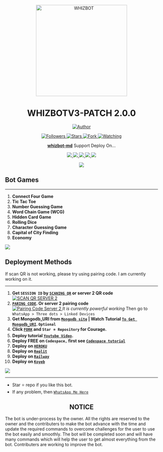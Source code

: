 <p align="center">
  <a href="https://youtu.be/-rvKNgGwNaA?si=KuLRTF1IsiiSPsGZ">
    <img alt="WHIZBOT" height="300" src="https://telegra.ph/file/ca48f754c88ec141d4d42.jpg">
  </a>
  <h1 align="center">WHIZBOTV3-PATCH 2.0.0</h1>
</p>

<p align="center">
  <a href="https://github.com/WHIZBOT1">
    <img title="Author" src="https://img.shields.io/badge/WHIZ-BOT-black?style=for-the-badge&logo=telegram">
  </a>
</p>

<p align="center">
  <a href="https://github.com/WHIZBOT1?tab=followers">
    <img title="Followers" src="https://img.shields.io/github/followers/WHIZBOT1?label=Followers&style=social">
  </a>
  <a href="https://github.com/WHIZBOT/WHIZBOTMD/stargazers/">
    <img title="Stars" src="https://img.shields.io/github/stars/WHIZBOT1/WHIZBOTMD?&style=social">
  </a>
  <a href="https://github.com/WHIZBOT1/WHIZBOTMD/network/members">
    <img title="Fork" src="https://img.shields.io/github/forks/WHIZBOT1/WHIZBOTMD?style=social">
  </a>
  <a href="https://github.com/WHIZBOT1/WHIZBOTMD/watchers">
    <img title="Watching" src="https://img.shields.io/github/watchers/WHIZBOT1/WHIZBOTMD?label=Watching&style=social">
  </a>
</p>

<p align="center">
  <a href="https://github.com/Kingjux/Venocyber-md"><b>whizbot-md</b></a> Support Deploy On...
</p>

<p align="center">
  <a href="https://github.com/kingjux/venocyber-Md/blob/main/temp/deploy-on-vps.md">
    <img src="https://img.shields.io/badge/self hosting-3d1513?style=for-the-badge&logo=serverless&logoColor=FD5750">
  </a>
  <a href="https://railway.app/template/GZOvIe?referralCode=wVDLrh">
    <img src="https://img.shields.io/badge/railway-3e164f?style=for-the-badge&logo=railway&logoColor=0B0D0E">
  </a>
  <a href=" https://heroku.com/deploy?template=https://github.com/WHIZBOT1/WHIZBOTMD">
    <img src="https://img.shields.io/badge/heroku-9d7acc?style=for-the-badge&logo=heroku&logoColor=430098">
  </a>
  <a href="https://venocyber-web01.vercel.app/replit.html">
    <img src="https://img.shields.io/badge/replit-253c99?style=for-the-badge&logo=replit&logoColor=F26207">
  </a>
  <a href="https://app.koyeb.com/apps/deploy?type=git&repository=github.com/Kingjux/Venocyber-md-md&branch=main&env[SESSION_ID]&env[OWNER_NUMBER]=255698101622&env[MONGODB_URI]&&env[OWNER_NAME]=venocyber ᴛᴇᴄʜ&env[KOYEB_API]&env[PREFIX]=.&env[WAPRESENCE]&env[AUTO_READ_STATUS]=true&env[DISABLE_PM]=false&env[PACK_AUTHER]=whatsapp+bot&env[PACK_NAME]=Venocyber ᴛᴇᴄʜ&env[STYLE]=0&env[MODE]=private&env[READ_MESSAGE]=false&env[THEME]=VENOCYBER&env[WARN_COUNT]=3&env[BLOCK_JID]=null&env[TIME_ZONE]=Africa/Dodoma&name=Venocyber-tech&env[KOYEB_NAME]=Venocyber-md&env[SUDO]=null&env[THUMB_IMAGE]=https://telegra.ph/file/ecb1a11c450276bf7d396.jpg">
    <img src="https://img.shields.io/badge/koyeb-033604?style=for-the-badge&logo=koyeb&logoColor=white">
  </a>
</p>

<p align="center">
  <a href="https://youtu.be/3NdJb6_1cJM">
    <img src="https://img.shields.io/badge/CodeSpace-green?colorA=%23ff000&colorB=%23017e40&style=for-the-badge&logo=git&logoColor=white">
  </a>
</p>

## Bot Games

---
1. **Connect Four Game**
2. **Tic Tac Toe**
3. **Number Guessing Game**
4. **Word Chain Game (WCG)**
5. **Hidden Card Game**
6. **Rolling Dice**
7. **Character Guessing Game**
8. **Capital of City Finding**
9. **Economy**

<a><img src='https://i.imgur.com/LyHic3i.gif'/></a>

## Deployment Methods
If scan QR is not working, please try using pairing code. I am currently working on it.

---
1. **Get `SESSION ID` by [`SCANING QR`](https://venocyber-qr-ce49794175c5.herokuapp.com/) or server 2 QR code**
    <br>
    <a href="https://venocyber-md-qr.onrender.com">
      <img title="SCAN QR SERVER 2" src="https://img.shields.io/badge/GET SESSION-h?color=darkblue&style=for-the-badge&logo=msi">
    </a>
2. **[`PARING CODE`](https://venocybersessiong-1431c6f72219.herokuapp.com/pair). Or server 2 pairing code**
    <br>
    <a href="https://venocyber-md-session-oz6r.onrender.com/pair">
      <img title="Pairing Code Server 2" src="https://img.shields.io/badge/Pairing Code Server 2-h?color=green&style=for-the-badge&logo=msi">
    </a>
    *It is currently powerful working*
    Then go to `WhatsApp > Three dots > Linked Devices`
3. **Get Mongodb_URI from [`Mongodb site`](https://www.mongodb.com/) | Watch Tutorial [`To Get Mongodb_URI`](https://youtu.be/6rnftFl0fAI). `Optional`**
4. **Click [`FORK`](https://github.com/WHIZBOT1/WHIZBOTV3/fork) and `Star ⭐ Repository` for Courage.**
5. **Deploy tutorial [`Youtube Video`](https://youtu.be/6rnftFl0fAI).**
6. **Deploy FREE on `Codespace,` first see [`Codespace tutorial`](https://youtu.be/3NdJb6_1cJM)**
7. **Deploy on [`HEROKU`](https://dashboard.heroku.com/new?template=https%3A%2F%2Fgithub.com%2FWHIZBOT1%2FWHIZBOTMD)**
8. **Deploy on [`Replit`](https://replit.com/github/WHIZBOT1/WHIZBOTMD)**
9. **Deploy on [`Railway`](https://railway.app/template/GZOvIe?referralCode=wVDLrh)**
10. **Deploy on [`Koyeb`](https://app.koyeb.com/apps/deploy?type=git&repository=github.com/Kingjux/Venocyber-md-Md&branch=main&env[SESSION_ID]&env[OWNER_NUMBER]=255698101622env[MONGODB_URI]&&env[OWNER_NAME]=Venocyber&env[KOYEB_API]&env[PREFIX]=.&env[WAPRESENCE]&env[AUTO_READ_STATUS]=false&env[DISABLE_PM]=false&env[PACK_AUTHER]=whatsapp+bot&env[PACK_NAME]=Venocyber+MD&env[STYLE]=0&env[MODE]=private&env[READ_MESSAGE]=false&env[THEME]=VENOCYBER&env[WARN_COUNT]=3&env[BLOCK_JID]=null&env[TIME_ZONE]=Africa/Dodoma&name=Venocyber-md&env[KOYEB_NAME]=suhail-md&env[SUDO]=null&env[THUMB_IMAGE]=https://telegra.ph/file/ecb1a11c450276bf7d396.jpg)**

<a><img src='https://i.imgur.com/LyHic3i.gif'/></a>

---

- Star ⭐ repo if you like this bot.
- If any problem, then [`WhatsApp Me Here`](https://wa.me/message/18763351213)

<h2 align="center">NOTICE</h2>

The bot is under-process by the owner. All the rights are reserved to the owner and the contributers to make the bot advance with the time and update the required commands to overcome challenges for the user to use the bot easily and smoothly. The bot will be completed soon and will have many commands which will help the user to get almost everything from the bot. Contributers are working to improve the bot.

